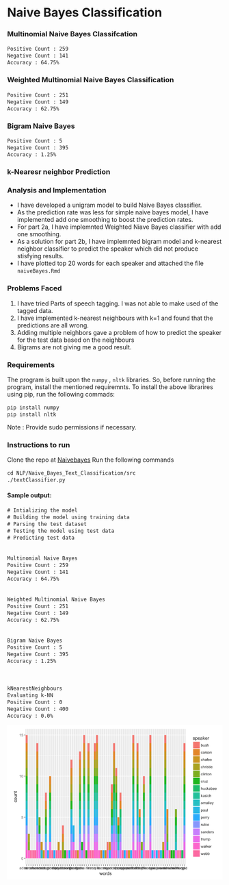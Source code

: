 # Naive Bayes Classification 

### Multinomial Naive Bayes Classifcation 
```
Positive Count : 259
Negative Count : 141
Accuracy : 64.75%
``` 

### Weighted Multinomial Naive Bayes Classification
```
Positive Count : 251
Negative Count : 149
Accuracy : 62.75%
```

### Bigram Naive Bayes
```
Positive Count : 5
Negative Count : 395
Accuracy : 1.25%
```

### k-Nearesr neighbor Prediction 



### Analysis and Implementation 
* I have developed a unigram model to build Naive Bayes classifier.
* As the prediction rate was less for simple naive bayes model, I have implemented add one smoothing to boost the prediction rates. 
* For part 2a, I have implemnted Weighted Niave Bayes classifier with add one smoothing. 
* As a solution for part 2b, I have implemnted bigram model and k-nearest neighbor classifier to predict the speaker which did not produce stisfying results.
* I have plotted top 20 words for each speaker and attached the file `naiveBayes.Rmd` 


### Problems Faced 
1. I have tried Parts of speech tagging. I was not able to make used of the tagged data.
2. I have implemented k-nearest neighbours with k=1 and found that the predictions are all wrong. 
3. Adding multiple neighbors gave a problem of how to predict the speaker for the test data based on the neighbours
4. Bigrams are not giving me a good result. 


### Requirements 
The program is built upon the `numpy` , `nltk` libraries. So, before running the program, install the mentioned requiremnts. 
To install the above librarires using pip, run the following commads:
```
pip install numpy
pip install nltk
```
Note : Provide sudo permissions if necessary.

### Instructions to run 
Clone the repo at [Naivebayes](https://github.com/rahulr56/NLP.git)
Run the following commands 
```
cd NLP/Naive_Bayes_Text_Classification/src
./textClassifier.py
```
#### Sample output:
```
# Intializing the model
# Building the model using training data
# Parsing the test dataset
# Testing the model using test data
# Predicting test data


Multinomial Naive Bayes
Positive Count : 259
Negative Count : 141
Accuracy : 64.75%


Weighted Multinomial Naive Bayes
Positive Count : 251
Negative Count : 149
Accuracy : 62.75%


Bigram Naive Bayes
Positive Count : 5
Negative Count : 395
Accuracy : 1.25%



kNearestNeighbours
Evaluating k-NN
Positive Count : 0
Negative Count : 400
Accuracy : 0.0%
```
![Top 20 word plots for speakers](https://github.com/rahulr56/NLP/blob/master/Naive_Bayes_Text_Classification/src/plot.png)
